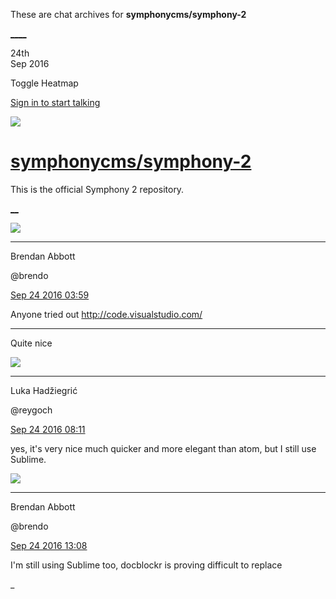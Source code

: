 These are chat archives for **symphonycms/symphony-2**

[__](/symphonycms/symphony-2/archives/2016/09/25)[__](/symphonycms/symphony-2/archives/2016/09/23)

24th  
Sep 2016

Toggle Heatmap

[Sign in to start talking](/login?action=login&button=archive-login)

![](https://avatars-02.gitter.im/group/iv/3/57542c45c43b8c601977197e?s=48)

#  [symphonycms/symphony-2](/symphonycms/symphony-2)

This is the official Symphony 2 repository.

[ __](/orgs/symphonycms/rooms "More symphonycms rooms")

![](https://avatars2.githubusercontent.com/u/69268?v=3&s=30)

____

Brendan Abbott

@brendo

[Sep 24 2016
03:59](https://gitter.im/symphonycms/symphony-2?at=57e5fa3187fa803c5ee76ef0)

Anyone tried out <http://code.visualstudio.com/>

____

Quite nice

![](https://avatars2.githubusercontent.com/u/8524934?v=3&s=30)

____

Luka Hadžiegrić

@reygoch

[Sep 24 2016
08:11](https://gitter.im/symphonycms/symphony-2?at=57e63544240a335f12e848ec)

yes, it's very nice much quicker and more elegant than atom, but I still use
Sublime.

![](https://avatars2.githubusercontent.com/u/69268?v=3&s=30)

____

Brendan Abbott

@brendo

[Sep 24 2016
13:08](https://gitter.im/symphonycms/symphony-2?at=57e67ac966e78880220f37df)

I'm still using Sublime too, docblockr is proving difficult to replace

_

